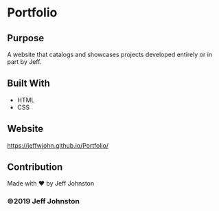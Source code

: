 # Portfolio

## Purpose
A website that catalogs and showcases projects developed entirely or in part by Jeff. 

## Built With
* HTML
* CSS

## Website
https://jeffwjohn.github.io/Portfolio/

## Contribution
Made with ❤️ by Jeff Johnston

### ©️2019 Jeff Johnston